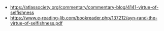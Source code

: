 - https://atlassociety.org/commentary/commentary-blog/4141-virtue-of-selfishness
- https://www.e-reading-lib.com/bookreader.php/137212/ayn-rand-the-virtue-of-selfishness.pdf
